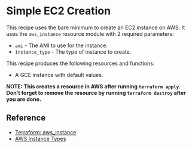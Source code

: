 # Simple EC2 Creation

This recipe uses the bare minimum to create an EC2 instance on AWS. It uses the `aws_instance` resource module with 2 required parameters:

* `ami` - The AMI to use for the instance.
* `instance_type` - The type of instance to create.

This recipe produces the following resources and functions:

* A GCE instance with default values.

**NOTE: This creates a resource in AWS after running `terraform apply`. Don't forget to remove the resource by running `terraform destroy` after you are done.**

## Reference

* [Terraform: aws_instance](https://registry.terraform.io/providers/hashicorp/aws/latest/docs/resources/instance)
* [AWS Instance Types](https://aws.amazon.com/ec2/instance-types)
